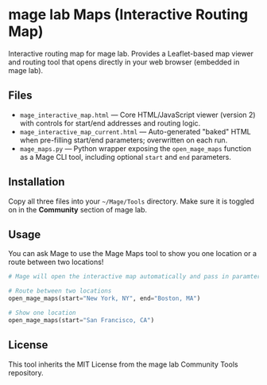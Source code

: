 # mage lab Maps (Interactive Routing Map)

Interactive routing map for mage lab. Provides a Leaflet-based map viewer and routing tool that opens directly in your web browser (embedded in mage lab).

## Files

- `mage_interactive_map.html` &mdash; Core HTML/JavaScript viewer (version 2) with controls for start/end addresses and routing logic.
- `mage_interactive_map_current.html` &mdash; Auto-generated "baked" HTML when pre-filling start/end parameters; overwritten on each run.
- `mage_maps.py` &mdash; Python wrapper exposing the `open_mage_maps` function as a Mage CLI tool, including optional `start` and `end` parameters.

## Installation

Copy all three files into your `~/Mage/Tools` directory. Make sure it is toggled on in the **Community** section of mage lab.

## Usage

You can ask Mage to use the Mage Maps tool to show you one location or a route between two locations!
```python
# Mage will open the interactive map automatically and pass in paramters based on your request.

# Route between two locations
open_mage_maps(start="New York, NY", end="Boston, MA")

# Show one location
open_mage_maps(start="San Francisco, CA")
```

## License

This tool inherits the MIT License from the mage lab Community Tools repository.
